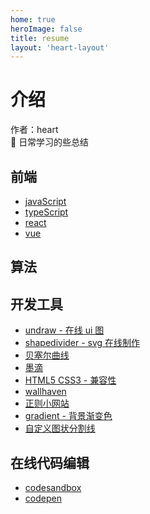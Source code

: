 ```yaml
---
home: true
heroImage: false
title: resume
layout: 'heart-layout'
---
```


# 介绍

作者：heart <br />
🚀 日常学习的些总结

## 前端

- [javaScript](javaScript)
- [typeScript](typescript)
- [react](react)
- [vue](vue)

## 算法

## 开发工具

- [undraw - 在线 ui 图](https://undraw.co/)
- [shapedivider - svg 在线制作](https://www.shapedivider.app/)
- [贝塞尔曲线](https://cubic-bezier.com/#.17,.67,.83,.67)
- [墨滴](https://mdnice.com/)
- [HTML5 CSS3 - 兼容性](https://caniuse.com/)
- [wallhaven](https://wallhaven.cc/)
- [正则小网站](https://any86.github.io/any-rule/)
- [gradient - 背景渐变色](https://cssgradient.io/)
- [自定义图状分割线](https://www.shapedivider.app/)


## 在线代码编辑
- [codesandbox](https://codesandbox.io/)
- [codepen](https://codepen.io/)